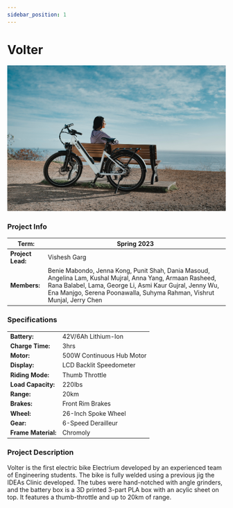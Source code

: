 ```yaml
---
sidebar_position: 1
---
```


# Volter

![Electric Bike](./img/electric_bike.jpg)

### Project Info

| **Term:** | Spring 2023 |
| -------------------- | --------------------------------------------------------------------------|
| **Project Lead:**       | Vishesh Garg |
| **Members:** | Benie Mabondo, Jenna Kong, Punit Shah, Dania Masoud, Angelina Lam, Kushal Mujral, Anna Yang, Armaan Rasheed, Rana Balabel, Lama, George Li, Asmi Kaur Gujral, Jenny Wu, Ena Manjgo, Serena Poonawalla, Suhyma Rahman, Vishrut Munjal, Jerry Chen |

### Specifications
| | |
| -------------------- | --------------------------------------------------------------------------|
| **Battery:** | 42V/6Ah Lithium-Ion |
| **Charge Time:** | 3hrs |
| **Motor:** | 500W Continuous Hub Motor |
| **Display:** |  LCD Backlit Speedometer |
| **Riding Mode:** | Thumb Throttle |
| **Load Capacity:** | 220lbs |
| **Range:** | 20km |
| **Brakes:** | Front Rim Brakes |
| **Wheel:** | 26-Inch Spoke Wheel |
| **Gear:** | 6-Speed Derailleur |
| **Frame Material:** | Chromoly |


### Project Description

Volter is the first electric bike Electrium developed by an experienced team of Engineering students. The bike is fully welded using a previous jig the IDEAs Clinic developed. The tubes were hand-notched with angle grinders, and the battery box is a 3D printed 3-part PLA box with an acylic sheet on top. It features a thumb-throttle and up to 20km of range.